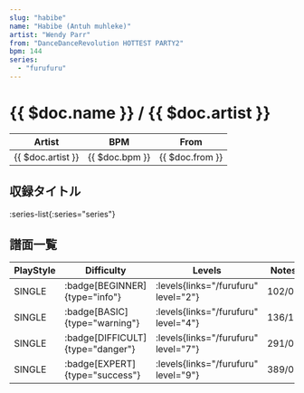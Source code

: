 ```yaml
---
slug: "habibe"
name: "Habibe (Antuh muhleke)"
artist: "Wendy Parr"
from: "DanceDanceRevolution HOTTEST PARTY2"
bpm: 144
series:
  - "furufuru"
---
```


# {{ $doc.name }} / {{ $doc.artist }}

|Artist|BPM|From|
|------|---|----|
|{{ $doc.artist }}|{{ $doc.bpm }}|{{ $doc.from }}|

## 収録タイトル

:series-list{:series="series"}

## 譜面一覧

|PlayStyle|Difficulty|Levels|Notes|Movie|
|---------|----------|------|-----|-----|
|SINGLE| :badge[BEGINNER]{type="info"}| :levels{links="/furufuru" level="2"}|102/0||
|SINGLE| :badge[BASIC]{type="warning"}| :levels{links="/furufuru" level="4"}|136/12||
|SINGLE| :badge[DIFFICULT]{type="danger"}| :levels{links="/furufuru" level="7"}|291/0||
|SINGLE| :badge[EXPERT]{type="success"}| :levels{links="/furufuru" level="9"}|389/0||
